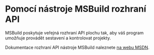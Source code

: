 # <a name="using-the-msbuild-api"></a>Pomocí nástroje MSBuild rozhraní API

MSBuild poskytuje veřejná rozhraní API plochu tak, aby váš program umožňuje provádět sestavení a kontrolovat projekty.

Dokumentace rozhraní API nástroje MSBuild naleznete [na webu MSDN](https://msdn.microsoft.com/en-us/library/mt476050(v=vs.110).aspx).